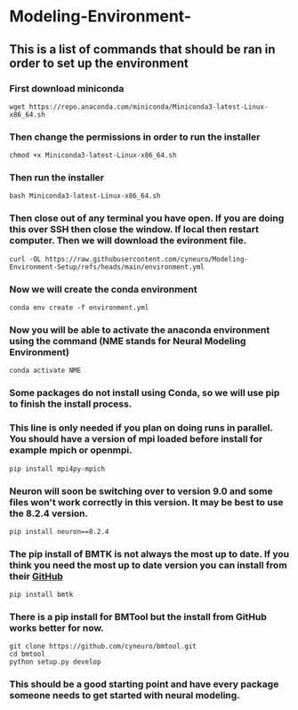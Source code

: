 # Modeling-Environment-
## This is a list of commands that should be ran in order to set up the environment

### First download miniconda
```
wget https://repo.anaconda.com/miniconda/Miniconda3-latest-Linux-x86_64.sh 
```
### Then change the permissions in order to run the installer
```
chmod +x Miniconda3-latest-Linux-x86_64.sh 
```
### Then run the installer
```
bash Miniconda3-latest-Linux-x86_64.sh 
```
### Then close out of any terminal you have open. If you are doing this over SSH then close the window. If local then restart computer. Then we will download the evironment file.
```
curl -OL https://raw.githubusercontent.com/cyneuro/Modeling-Environment-Setup/refs/heads/main/environment.yml
```
### Now we will create the conda environment
``` 
conda env create -f environment.yml
```
### Now you will be able to activate the anaconda environment using the command (NME stands for Neural Modeling Environment)
``` 
conda activate NME
``` 
### Some packages do not install using Conda, so we will use pip to finish the install process.

### This line is only needed if you plan on doing runs in parallel. You should have a version of mpi loaded before install for example mpich or openmpi. 
```
pip install mpi4py-mpich
```
### Neuron will soon be switching over to version 9.0 and some files won't work correctly in this version. It may be best to use the 8.2.4 version.
```
pip install neuron==8.2.4
```
### The pip install of BMTK is not always the most up to date. If you think you need the most up to date version you can install from their [GitHub](https://github.com/AllenInstitute/bmtk)
``` 
pip install bmtk
```
### There is a pip install for BMTool but the install from GitHub works better for now.
``` 
git clone https://github.com/cyneuro/bmtool.git
cd bmtool
python setup.py develop
``` 
### This should be a good starting point and have every package someone needs to get started with neural modeling. 
